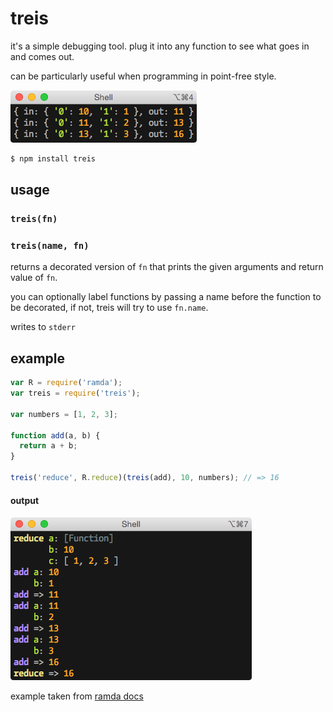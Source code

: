 # treis

it's a simple debugging tool. plug it into any function to see what goes in
and comes out.

can be particularly useful when programming in point-free style.

![](https://raw.githubusercontent.com/raine/treis/media/img.png)

```sh
$ npm install treis
```

## usage

### `treis(fn)`
### `treis(name, fn)`

returns a decorated version of `fn` that prints the given arguments and
return value of `fn`.

you can optionally label functions by passing a name before the function
to be decorated, if not, treis will try to use `fn.name`.

writes to `stderr`

## example

```js
var R = require('ramda');
var treis = require('treis');

var numbers = [1, 2, 3];

function add(a, b) {
  return a + b;
}

treis('reduce', R.reduce)(treis(add), 10, numbers); // => 16
```

#### output

![](https://raw.githubusercontent.com/raine/treis/media/img3.png)

example taken from [ramda docs](http://ramdajs.com/docs)
